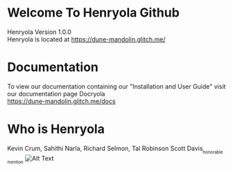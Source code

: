 # Welcome To Henryola Github
Henryola Version 1.0.0  
Henryola is located at https://dune-mandolin.glitch.me/

# Documentation
To view our documentation containing our "Installation and User Guide" visit our documentation page Docryola  
https://dune-mandolin.glitch.me/docs

# Who is Henryola
Kevin Crum, Sahithi Narla, Richard Selmon, Tal Robinson Scott Davis<sub><sub>honorable mention</sub></sub>
![Alt Text](https://78.media.tumblr.com/278e8ccbb093da8693487bc8421f4d89/tumblr_nho6biz87b1u1nuzeo1_500.gif)
